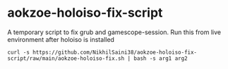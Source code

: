 # aokzoe-holoiso-fix-script
A temporary script to fix grub and gamescope-session. Run this from live environment after holoiso is installed


```
curl -s https://github.com/NikhilSaini38/aokzoe-holoiso-fix-script/raw/main/aokzoe-holoiso-fix.sh | bash -s arg1 arg2
```
